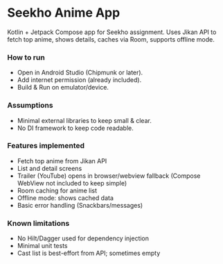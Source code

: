 # Seekho Anime App


Kotlin + Jetpack Compose app for Seekho assignment. Uses Jikan API to fetch top anime, shows details, caches via Room, supports offline mode.


### How to run
- Open in Android Studio (Chipmunk or later).
- Add internet permission (already included).
- Build & Run on emulator/device.


### Assumptions
- Minimal external libraries to keep small & clear.
- No DI framework to keep code readable.


### Features implemented
- Fetch top anime from Jikan API
- List and detail screens
- Trailer (YouTube) opens in browser/webview fallback (Compose WebView not included to keep simple)
- Room caching for anime list
- Offline mode: shows cached data
- Basic error handling (Snackbars/messages)


### Known limitations
- No Hilt/Dagger used for dependency injection
- Minimal unit tests
- Cast list is best-effort from API; sometimes empty
